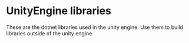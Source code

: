 # UnityEngine libraries

These are the dotnet libraries used in the unity engine. Use them to build libraries outside of the unity engine.
